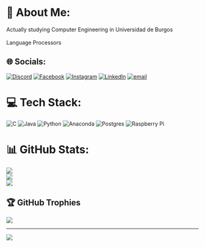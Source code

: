 # 💫 About Me:
Actually studying Computer Engineering in Universidad de Burgos<br><br>Language Processors<br>


## 🌐 Socials:
[![Discord](https://img.shields.io/badge/Discord-%237289DA.svg?logo=discord&logoColor=white)](https://discord.gg/https://discord.com/users/dankof.exe) [![Facebook](https://img.shields.io/badge/Facebook-%231877F2.svg?logo=Facebook&logoColor=white)](https://facebook.com/https://www.facebook.com/daniel.miguelmuina) [![Instagram](https://img.shields.io/badge/Instagram-%23E4405F.svg?logo=Instagram&logoColor=white)](https://instagram.com/https://instagram.com/daniii06.zip) [![LinkedIn](https://img.shields.io/badge/LinkedIn-%230077B5.svg?logo=linkedin&logoColor=white)](https://www.linkedin.com/in/daniel-miguel-muiña) [![email](https://img.shields.io/badge/Email-D14836?logo=gmail&logoColor=white)](mailto:naninaniel04@gmail.com) 

# 💻 Tech Stack:
![C](https://img.shields.io/badge/c-%2300599C.svg?style=for-the-badge&logo=c&logoColor=white) ![Java](https://img.shields.io/badge/java-%23ED8B00.svg?style=for-the-badge&logo=openjdk&logoColor=white) ![Python](https://img.shields.io/badge/python-3670A0?style=for-the-badge&logo=python&logoColor=ffdd54) ![Anaconda](https://img.shields.io/badge/Anaconda-%2344A833.svg?style=for-the-badge&logo=anaconda&logoColor=white) ![Postgres](https://img.shields.io/badge/postgres-%23316192.svg?style=for-the-badge&logo=postgresql&logoColor=white) ![Raspberry Pi](https://img.shields.io/badge/-Raspberry_Pi-C51A4A?style=for-the-badge&logo=Raspberry-Pi)
# 📊 GitHub Stats:
![](https://github-readme-stats.vercel.app/api?username=Dankof04&theme=dark&hide_border=false&include_all_commits=false&count_private=false)<br/>
![](https://nirzak-streak-stats.vercel.app/?user=Dankof04&theme=dark&hide_border=false)<br/>
![](https://github-readme-stats.vercel.app/api/top-langs/?username=Dankof04&theme=dark&hide_border=false&include_all_commits=false&count_private=false&layout=compact)

## 🏆 GitHub Trophies
![](https://github-profile-trophy.vercel.app/?username=Dankof04&theme=radical&no-frame=false&no-bg=true&margin-w=4)

---
[![](https://visitcount.itsvg.in/api?id=Dankof04&icon=0&color=0)](https://visitcount.itsvg.in)

<!-- Proudly created with GPRM ( https://gprm.itsvg.in ) -->
